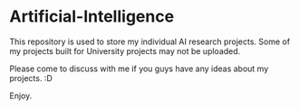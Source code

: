 # Artificial-Intelligence
This repository is used to store my individual AI research projects. Some of my projects built for University projects may not be uploaded.

Please come to discuss with me if you guys have any ideas about my projects. :D

Enjoy.
